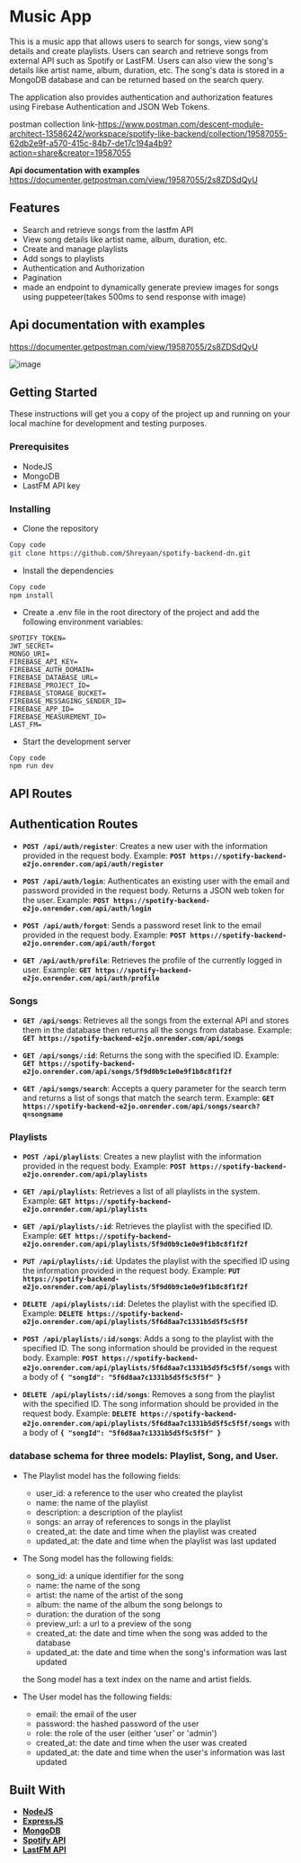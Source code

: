 
# **Music App**

This is a music app that allows users to search for songs, view song's details and create playlists. Users can search and retrieve songs from external API such as Spotify or LastFM. Users can also view the song's details like artist name, album, duration, etc. The song's data is stored in a MongoDB database and can be returned based on the search query.

The application also provides authentication and authorization features using Firebase Authentication and JSON Web Tokens.

postman collection link-https://www.postman.com/descent-module-architect-13586242/workspace/spotify-like-backend/collection/19587055-62db2e9f-a570-415c-84b7-de17c194a4b9?action=share&creator=19587055

**Api documentation with examples** https://documenter.getpostman.com/view/19587055/2s8ZDSdQyU

## **Features**

- Search and retrieve songs from the lastfm API
- View song details like artist name, album, duration, etc.
- Create and manage playlists
- Add songs to playlists
- Authentication and Authorization
- Pagination
- made an endpoint to dynamically generate preview images for songs using puppeteer(takes 500ms to send response with image)


## **Api documentation with examples**
https://documenter.getpostman.com/view/19587055/2s8ZDSdQyU

![image](https://i.imgur.com/y1b0Bc0.png)

## **Getting Started**

These instructions will get you a copy of the project up and running on your local machine for development and testing purposes.

### **Prerequisites**

- NodeJS
- MongoDB
- LastFM API key

### **Installing**

- Clone the repository

```bash
Copy code
git clone https://github.com/Shreyaan/spotify-backend-dn.git
```

- Install the dependencies

```bash
Copy code
npm install
```

- Create a .env file in the root directory of the project and add the following environment variables:

```
SPOTIFY_TOKEN=
JWT_SECRET=
MONGO_URI=
FIREBASE_API_KEY=
FIREBASE_AUTH_DOMAIN=
FIREBASE_DATABASE_URL=
FIREBASE_PROJECT_ID=
FIREBASE_STORAGE_BUCKET=
FIREBASE_MESSAGING_SENDER_ID=
FIREBASE_APP_ID=
FIREBASE_MEASUREMENT_ID=
LAST_FM=
```

- Start the development server

```
Copy code
npm run dev
```

## **API Routes**

## **Authentication Routes**

- **`POST /api/auth/register`**: Creates a new user with the information provided in the request body. Example: **`POST https://spotify-backend-e2jo.onrender.com/api/auth/register`**

- **`POST /api/auth/login`**: Authenticates an existing user with the email and password provided in the request body. Returns a JSON web token for the user. Example: **`POST https://spotify-backend-e2jo.onrender.com/api/auth/login`**

- **`POST /api/auth/forgot`**: Sends a password reset link to the email provided in the request body. Example: **`POST https://spotify-backend-e2jo.onrender.com/api/auth/forgot`**

- **`GET /api/auth/profile`**: Retrieves the profile of the currently logged in user. Example: **`GET https://spotify-backend-e2jo.onrender.com/api/auth/profile`**


### **Songs**

- **`GET /api/songs`**: Retrieves all the songs from the external API and stores them in the database then returns all the songs from database. Example: **`GET https://spotify-backend-e2jo.onrender.com/api/songs`**

- **`GET /api/songs/:id`**: Returns the song with the specified ID. Example: **`GET https://spotify-backend-e2jo.onrender.com/api/songs/5f9d0b9c1e0e9f1b8c8f1f2f`**

- **`GET /api/songs/search`**: Accepts a query parameter for the search term and returns a list of songs that match the search term. Example: **`GET https://spotify-backend-e2jo.onrender.com/api/songs/search?q=songname`**


### **Playlists**

- **`POST /api/playlists`**: Creates a new playlist with the information provided in the request body. Example: **`POST https://spotify-backend-e2jo.onrender.com/api/playlists`**

- **`GET /api/playlists`**: Retrieves a list of all playlists in the system. Example: **`GET https://spotify-backend-e2jo.onrender.com/api/playlists`**

- **`GET /api/playlists/:id`**: Retrieves the playlist with the specified ID. Example: **`GET https://spotify-backend-e2jo.onrender.com/api/playlists/5f9d0b9c1e0e9f1b8c8f1f2f`**

- **`PUT /api/playlists/:id`**: Updates the playlist with the specified ID using the information provided in the request body. Example: **`PUT https://spotify-backend-e2jo.onrender.com/api/playlists/5f9d0b9c1e0e9f1b8c8f1f2f`**

- **`DELETE /api/playlists/:id`**: Deletes the playlist with the specified ID. Example: **`DELETE https://spotify-backend-e2jo.onrender.com/api/playlists/5f6d8aa7c1331b5d5f5c5f5f`**

- **`POST /api/playlists/:id/songs`**: Adds a song to the playlist with the specified ID. The song information should be provided in the request body. Example: **`POST https://spotify-backend-e2jo.onrender.com/api/playlists/5f6d8aa7c1331b5d5f5c5f5f/songs`** with a body of **`{ "songId": "5f6d8aa7c1331b5d5f5c5f5f" }`**

- **`DELETE /api/playlists/:id/songs`**: Removes a song from the playlist with the specified ID. The song information should be provided in the request body. Example: **`DELETE https://spotify-backend-e2jo.onrender.com/api/playlists/5f6d8aa7c1331b5d5f5c5f5f/songs`** with a body of **`{ "songId": "5f6d8aa7c1331b5d5f5c5f5f" }`**


### database schema for three models: Playlist, Song, and User.

- The Playlist model has the following fields:
    - user_id: a reference to the user who created the playlist
    - name: the name of the playlist
    - description: a description of the playlist
    - songs: an array of references to songs in the playlist
    - created_at: the date and time when the playlist was created
    - updated_at: the date and time when the playlist was last updated
- The Song model has the following fields:
    - song_id: a unique identifier for the song
    - name: the name of the song
    - artist: the name of the artist of the song
    - album: the name of the album the song belongs to
    - duration: the duration of the song
    - preview_url: a url to a preview of the song
    - created_at: the date and time when the song was added to the database
    - updated_at: the date and time when the song's information was last updated
    
    the Song model has a text index on the name and artist fields.
    
- The User model has the following fields:
    - email: the email of the user
    - password: the hashed password of the user
    - role: the role of the user (either 'user' or 'admin')
    - created_at: the date and time when the user was created
    - updated_at: the date and time when the user's information was last updated

## **Built With** 

- **[NodeJS](https://nodejs.org/)**
- **[ExpressJS](https://expressjs.com/)**
- **[MongoDB](https://www.mongodb.com/)**
- **[Spotify API](https://developer.spotify.com/)**
- **[LastFM API](https://www.last.fm/api)**

